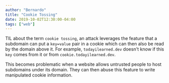 ```yaml
---
author: "Bernardo"
title: "Cookie Tossing"
date: 2019-10-02T12:30:00-04:00
tags: ["web"]
---
```


TIL about the term `cookie tossing`, an attack leverages the feature that
a subdomain can put a `key=value` pair in a cookie which can then also be read
by the domain above it. For example, `todayilearned.dev` doesn't know if this
`key` comes from it or from `cookie.todayilearned.dev`.

This becomes problematic when a website allows untrusted people to host subdomains
under its domain. They can then abuse this feature to write manipulated cookie
information.
